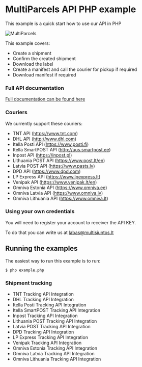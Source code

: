 # MultiParcels API PHP example

This example is a quick start how to use our API in PHP

![MultiParcels](https://platform.multiparcels.com/build/app/media/img/logos/logo_en.png)

This example covers:

* Create a shipment
* Confirm the created shipment
* Download the label
* Create a manifest and call the courier for pickup if required
* Download manifest if required

### Full API documentation

[Full documentation can be found here](https://platform.multiparcels.com/api/documentation/)

### Couriers

We currently support these couriers:

* TNT API (https://www.tnt.com)
* DHL API (http://www.dhl.com)
* Itella Posti API (https://www.posti.fi)
* Itella SmartPOST API (http://uus.smartpost.ee)
* Inpost API (https://inpost.pl)
* Lithuania POST API (https://www.post.lt/en)
* Latvia POST API (https://www.pasts.lv)
* DPD API (https://www.dpd.com)
* LP Express API (https://www.lpexpress.lt)
* Venipak API (https://www.venipak.lt/en)
* Omniva Estonia API (https://www.omniva.ee)
* Omniva Latvia API (https://www.omniva.lv)
* Omniva Lithuania API (https://www.omniva.lt)


### Using your own credentials
You will need to register your account to receiver the API KEY.

To do that you can write us at labas@multisiuntos.lt

## Running the examples
The easiest way to run this example is to run:

    $ php example.php

### Shipment tracking

* TNT Tracking API Integration
* DHL Tracking API Integration
* Itella Posti Tracking API Integration
* Itella SmartPOST Tracking API Integration
* Inpost Tracking API Integration
* Lithuania POST Tracking API Integration
* Latvia POST Tracking API Integration
* DPD Tracking API Integration
* LP Express Tracking API Integration
* Venipak Tracking API Integration
* Omniva Estonia Tracking API Integration
* Omniva Latvia Tracking API Integration
* Omniva Lithuania Tracking API Integration
